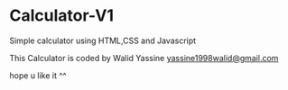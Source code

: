 # Calculator-V1
Simple calculator using HTML,CSS and Javascript

This Calculator is coded by Walid Yassine
yassine1998walid@gmail.com

hope u like it ^^
